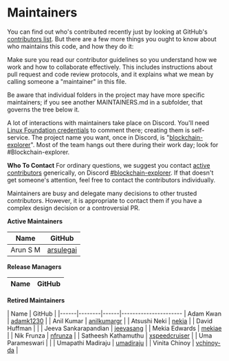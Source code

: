 
<!-- (SPDX-License-Identifier: Apache-2.0) -->

Maintainers
===========

You can find out who's contributed recently just by looking at GitHub's [contributors list](https://github.com/hyperledger-labs/blockchain-explorer/graphs/contributors). But there are a few more things you ought to know about who maintains this code, and how they do it:

Make sure you read our contributor guidelines so you understand how we work and how to collaborate effectively. This includes instructions about pull request and code review protocols, and it explains what we mean by calling someone a "maintainer" in this file.

Be aware that individual folders in the project may have more specific maintainers; if you see another MAINTAINERS.md in a subfolder, that governs the tree below it.

A lot of interactions with maintainers take place on Discord. You'll need [Linux Foundation credentials](https://identity.linuxfoundation.org/) to comment there; creating them is self-service. The project name you want, once in Discord, is "[blockchain-explorer](https://discord.com/channels/905194001349627914/1039606111654920255)". Most of the team hangs out there during their work day; look for #Blockchain-explorer.

**Who To Contact**
For ordinary questions, we suggest you contact [active contributors](https://github.com/hyperledger-labs/blockchain-explorer/graphs/contributors) generically, on Discord [#blockchain-explorer](https://discord.com/channels/905194001349627914/1039606111654920255). If that doesn't get someone's attention, feel free to contact the contributors individually.

Maintainers are busy and delegate many decisions to other trusted contributors. However, it is appropriate to contact them if you have a complex design decision or a controversial PR.


**Active Maintainers**

| Name | GitHub |
|------|--------|
| Arun S M | [arsulegai][arsulegai] |


**Release Managers**

| Name | GitHub |
|------|--------|

**Retired Maintainers**

| Name | GitHub |
|------|--------|------|----------------------
| Adam Kwan | [adamk1230][adamk1230]  |
| Anil Kumar | [anilkumargr][anilkumargr]  |
| Atsushi Neki | [nekia][nekia]  |
| David Huffman |   |
| Jeeva Sankarapandian | [jeevasang][jeevasang]  |
| Mekia Edwards | [mekiae]  |
| Nik Frunza | [nfrunza][nfrunza]  |
| Satheesh Kathamuthu | [xspeedcruiser][xspeedcruiser] |
| Uma Parameswari |   |
| Umapathi Madiraju | [umadiraju][umadiraju]  |
| Vinita Chinoy | [vchinoy-da][vchinoy-da]  |

[adamk1230]: https://github.com/adamk1230
[anilkumargr]: https://github.com/anilspecial
[arsulegai]: https://github.com/arsulegai
[jeevasang]: https://github.com/jeevasang
[mekiae]: https://github.com/mekiae
[nekia]: https://github.com/nekia
[nfrunza]: https://github.com/nfrunza
[umadiraju]: https://github.com/umadiraju
[vchinoy-da]: https://github.com/vchinoy-da
[xspeedcruiser]: https://github.com/xspeedcruiser

